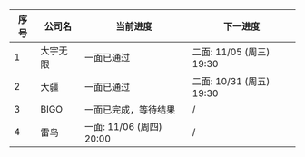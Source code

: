| 序号 | 公司名 | 当前进度 | 下一进度 |
| - | - | - | - |
| 1 | 大宇无限 | 一面已通过 | 二面: 11/05 (周三) 19:30 |
| 2 | 大疆 | 一面已通过 | 二面: 10/31 (周五) 19:30 |
| 3 | BIGO | 一面已完成，等待结果 | / |
| 4 | 雷鸟 | 一面: 11/06 (周四) 20:00 | / |